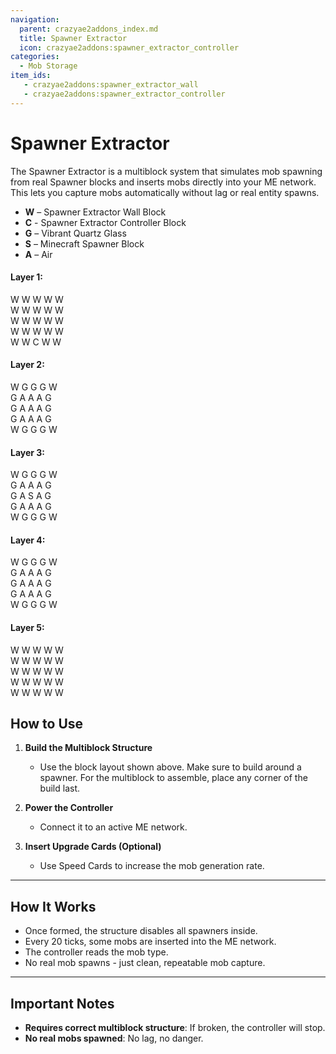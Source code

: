 ```yaml
---
navigation:
  parent: crazyae2addons_index.md
  title: Spawner Extractor
  icon: crazyae2addons:spawner_extractor_controller
categories:
  - Mob Storage
item_ids:
   - crazyae2addons:spawner_extractor_wall
   - crazyae2addons:spawner_extractor_controller
---
```


<Row>
   <BlockImage id="crazyae2addons:spawner_extractor_controller" scale="4"></BlockImage>
   <BlockImage id="crazyae2addons:spawner_extractor_wall" scale="4"></BlockImage>
</Row>

# Spawner Extractor

The Spawner Extractor is a multiblock system that simulates mob spawning from real Spawner blocks and inserts mobs directly into your ME network. This lets you capture mobs automatically without lag or real entity spawns.

- **W** – Spawner Extractor Wall Block
- **C** - Spawner Extractor Controller Block
- **G** – Vibrant Quartz Glass
- **S** – Minecraft Spawner Block
- **A** – Air 

#### Layer 1:
W W W W W <br/>
W W W W W <br/>
W W W W W <br/>
W W W W W <br/>
W W C W W 

#### Layer 2:
W G G G W <br/>
G A A A G <br/>
G A A A G <br/>
G A A A G <br/>
W G G G W

#### Layer 3:
W G G G W <br/>
G A A A G <br/>
G A S A G <br/>
G A A A G <br/>
W G G G W

#### Layer 4:
W G G G W <br/>
G A A A G <br/>
G A A A G <br/>
G A A A G <br/>
W G G G W

#### Layer 5:
W W W W W <br/>
W W W W W <br/>
W W W W W <br/>
W W W W W <br/>
W W W W W



## How to Use

1. **Build the Multiblock Structure**
   - Use the block layout shown above. Make sure to build around a spawner. For the multiblock to assemble, place any corner of the build last.

2. **Power the Controller**
   - Connect it to an active ME network.

3. **Insert Upgrade Cards (Optional)**
   - Use Speed Cards to increase the mob generation rate.

---

## How It Works

- Once formed, the structure disables all spawners inside.
- Every 20 ticks, some mobs are inserted into the ME network.
- The controller reads the mob type.
- No real mob spawns - just clean, repeatable mob capture.

---

## Important Notes

- **Requires correct multiblock structure**: If broken, the controller will stop.
- **No real mobs spawned**: No lag, no danger.